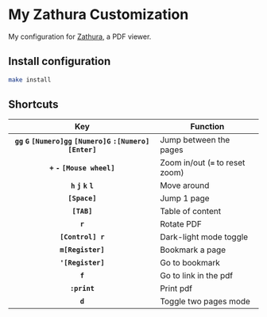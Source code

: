 # My Zathura Customization

My configuration for [Zathura](https://pwmt.org/projects/zathura/), a PDF viewer.

## Install configuration

```bash
make install
```

## Shortcuts

| Key                                                                       | Function                            |
| :-----------------------------------------------------------------------: | ----------------------------------- |
| **`gg`** **`G`** **`[Numero]gg`** **`[Numero]G`** **`:[Numero] [Enter]`** | Jump between the pages              |
| **`+`** **`-`** **`[Mouse wheel]`**                                       | Zoom in/out (**`=`** to reset zoom) |
| **`h`** **`j`** **`k`** **`l`**                                           | Move around                         |
| **`[Space]`**                                                             | Jump 1 page                         |
| **`[TAB]`**                                                               | Table of content                    |
| **`r`**                                                                   | Rotate PDF                          |
| **`[Control] r`**                                                         | Dark-light mode toggle              |
| **`m[Register]`**                                                         | Bookmark a page                     |
| **`'[Register]`**                                                         | Go to bookmark                      |
| **`f`**                                                                   | Go to link in the pdf               |
| **`:print`**                                                              | Print pdf                           |
| **`d`**                                                                   | Toggle two pages mode               |

